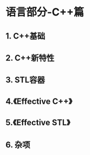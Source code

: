 # 语言部分-C++篇
## 1. C++基础
## 2. C++新特性
## 3. STL容器
## 4.《Effective C++》
## 5.《Effective STL》
## 6. 杂项



